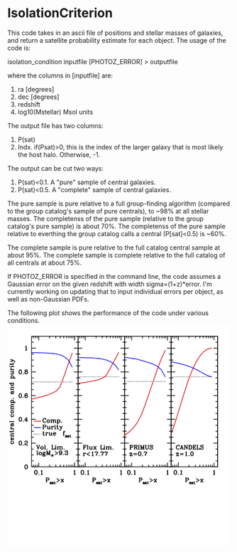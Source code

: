 # IsolationCriterion

This code takes in an ascii file of positions and stellar masses of galaxies, and return a satellite probability estimate for each object. The usage of the code is:

isolation_condition inputfile [PHOTOZ_ERROR] > outputfile

where the columns in [inputfile] are:
 1) ra [degrees]
 2) dec [degrees]
 3) redshift
 4) log10(Mstellar) Msol units
 
The output file has two columns:
 1) P(sat)
 2) Indx. if(Psat)>0, this is the index of the larger galaxy that is most likely the host halo. Otherwise, -1.
 
The output can be cut two ways:
 1) P(sat)<0.1. A "pure" sample of central galaxies.
 2) P(sat)<0.5. A "complete" sample of central galaxies.
 
The pure sample is pure relative to a full group-finding algorithm (compared to the group catalog's sample of pure centrals), to ~98% at all stellar masses. The completenss of the pure sample (relative to the group catalog's pure sample) is about 70%. The completenss of the pure sample relative to everthing the group catalog calls a central (P[sat]<0.5) is ~60%.

The complete sample is pure relative to the full catalog central sample at about 95%. The complete sample is complete relative to the full catalog of all centrals at about 75%. 

If PHOTOZ_ERROR is specified in the command line, the code assumes a
Gaussian error on the given redshift with width sigma=(1+z)*error. I'm
currently working on updating that to input individual errors per
object, as well as non-Gaussian PDFs.

The following plot shows the performance of the code under various conditions.
<img src="plots/isolation_performance.png" width="500"/>
